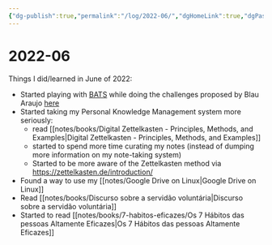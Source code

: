 ```yaml
---
{"dg-publish":true,"permalink":"/log/2022-06/","dgHomeLink":true,"dgPassFrontmatter":false,"dgShowBacklinks":true,"dgShowLocalGraph":true}
---
```


# 2022-06

Things I did/learned in June of 2022:

- Started playing with [BATS](https://github.com/meleu/bats-tutorial) while doing the challenges proposed by Blau Araujo [here](https://codeberg.org/blau_araujo/tecnicas-do-shell/issues/22)
- Started taking my Personal Knowledge Management system more seriously:
    - read [[notes/books/Digital Zettelkasten - Principles, Methods, and Examples|Digital Zettelkasten - Principles, Methods, and Examples]]
    - started to spend more time curating my notes (instead of dumping more information on my note-taking system)
    - Started to be more aware of the Zettelkasten method via <https://zettelkasten.de/introduction/>
- Found a way to use my [[notes/Google Drive on Linux|Google Drive on Linux]]
- Read [[notes/books/Discurso sobre a servidão voluntária|Discurso sobre a servidão voluntária]]
- Started to read [[notes/books/7-habitos-eficazes/Os 7 Hábitos das pessoas Altamente Eficazes|Os 7 Hábitos das pessoas Altamente Eficazes]]